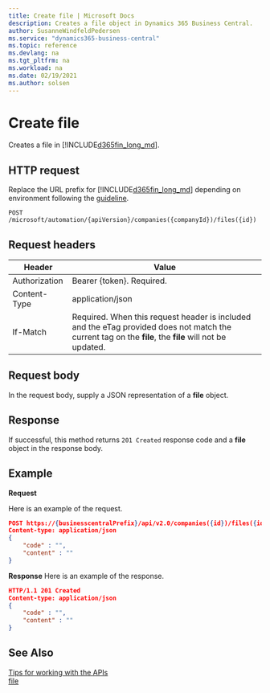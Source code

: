 ```yaml
---
title: Create file | Microsoft Docs
description: Creates a file object in Dynamics 365 Business Central.
author: SusanneWindfeldPedersen
ms.service: "dynamics365-business-central"
ms.topic: reference
ms.devlang: na
ms.tgt_pltfrm: na
ms.workload: na
ms.date: 02/19/2021
ms.author: solsen
---
```


<!-- NOTE: This article is an auto-generated stub from the metadata file. -->
<!-- The sections marked with an EDIT_IS_REQUIRED require manual editing. -->
# Create file

Creates a file in [!INCLUDE[d365fin_long_md](../../includes/d365fin_long_md.md)].

## HTTP request

Replace the URL prefix for [!INCLUDE[d365fin_long_md](../../includes/d365fin_long_md.md)] depending on environment following the [guideline](../../v2.0/endpoints-apis-for-dynamics.md).
<!-- START>EDIT_IS_REQUIRED. There URL for accessing the endpoint might be different or there might be more than one -->
```
POST /microsoft/automation/{apiVersion}/companies({companyId})/files({id})
```
<!-- END>EDIT_IS_REQUIRED -->
## Request headers

|Header|Value|
|------|-----|
|Authorization  |Bearer {token}. Required. |
|Content-Type  |application/json|
|If-Match      |Required. When this request header is included and the eTag provided does not match the current tag on the **file**, the **file** will not be updated. |

## Request body

In the request body, supply a JSON representation of a **file** object.

## Response

If successful, this method returns ```201 Created``` response code and a **file** object in the response body.


## Example

**Request**

Here is an example of the request.
<!-- START>EDIT_IS_REQUIRED. There URL for accessing the endpoint might be different. Fill in the property values -->
```json
POST https://{businesscentralPrefix}/api/v2.0/companies({id})/files({id})
Content-type: application/json
{
    "code" : "",
    "content" : ""
}
```
<!-- END>EDIT_IS_REQUIRED -->
**Response**
Here is an example of the response.
<!-- START>EDIT_IS_REQUIRED. Fill in values for properties -->
```json
HTTP/1.1 201 Created
Content-type: application/json
{
    "code" : "",
    "content" : ""
}
```
<!-- END>EDIT_IS_REQUIRED -->
## See Also

[Tips for working with the APIs](/dynamics365/business-central/dev-itpro/developer/devenv-connect-apps-tips)  
[file](../resources/dynamics_file.md)  
